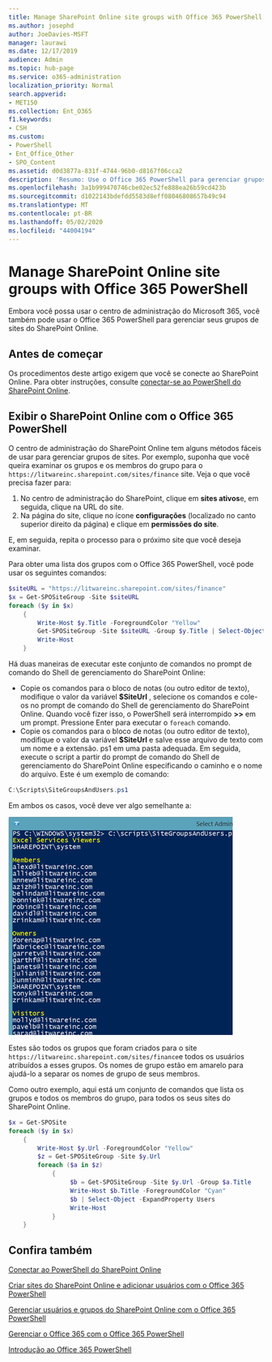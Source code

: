 ```yaml
---
title: Manage SharePoint Online site groups with Office 365 PowerShell
ms.author: josephd
author: JoeDavies-MSFT
manager: laurawi
ms.date: 12/17/2019
audience: Admin
ms.topic: hub-page
ms.service: o365-administration
localization_priority: Normal
search.appverid:
- MET150
ms.collection: Ent_O365
f1.keywords:
- CSH
ms.custom:
- PowerShell
- Ent_Office_Other
- SPO_Content
ms.assetid: d0d3877a-831f-4744-96b0-d8167f06cca2
description: 'Resumo: Use o Office 365 PowerShell para gerenciar grupos de sites do SharePoint Online.'
ms.openlocfilehash: 3a1b999470746cbe02ec52fe888ea26b59cd423b
ms.sourcegitcommit: d1022143bdefdd5583d8eff08046808657b49c94
ms.translationtype: MT
ms.contentlocale: pt-BR
ms.lasthandoff: 05/02/2020
ms.locfileid: "44004194"
---
```

# <a name="manage-sharepoint-online-site-groups-with-office-365-powershell"></a>Manage SharePoint Online site groups with Office 365 PowerShell

Embora você possa usar o centro de administração do Microsoft 365, você também pode usar o Office 365 PowerShell para gerenciar seus grupos de sites do SharePoint Online.

## <a name="before-you-begin"></a>Antes de começar

Os procedimentos deste artigo exigem que você se conecte ao SharePoint Online. Para obter instruções, consulte [conectar-se ao PowerShell do SharePoint Online](https://docs.microsoft.com/powershell/sharepoint/sharepoint-online/connect-sharepoint-online?view=sharepoint-ps).

## <a name="view-sharepoint-online-with-office-365-powershell"></a>Exibir o SharePoint Online com o Office 365 PowerShell

O centro de administração do SharePoint Online tem alguns métodos fáceis de usar para gerenciar grupos de sites. Por exemplo, suponha que você queira examinar os grupos e os membros do grupo para o `https://litwareinc.sharepoint.com/sites/finance` site. Veja o que você precisa fazer para:

1. No centro de administração do SharePoint, clique em **sites ativos**e, em seguida, clique na URL do site.
2. Na página do site, clique no ícone **configurações** (localizado no canto superior direito da página) e clique em **permissões do site**.

E, em seguida, repita o processo para o próximo site que você deseja examinar.

Para obter uma lista dos grupos com o Office 365 PowerShell, você pode usar os seguintes comandos:

```powershell
$siteURL = "https://litwareinc.sharepoint.com/sites/finance"
$x = Get-SPOSiteGroup -Site $siteURL
foreach ($y in $x)
    {
        Write-Host $y.Title -ForegroundColor "Yellow"
        Get-SPOSiteGroup -Site $siteURL -Group $y.Title | Select-Object -ExpandProperty Users
        Write-Host
    }
```

Há duas maneiras de executar este conjunto de comandos no prompt de comando do Shell de gerenciamento do SharePoint Online:

- Copie os comandos para o bloco de notas (ou outro editor de texto), modifique o valor da variável **$SiteUrl** , selecione os comandos e cole-os no prompt de comando do Shell de gerenciamento do SharePoint Online. Quando você fizer isso, o PowerShell será interrompido **>>** em um prompt. Pressione Enter para executar o `foreach` comando.<br/>
- Copie os comandos para o bloco de notas (ou outro editor de texto), modifique o valor da variável **$SiteUrl** e salve esse arquivo de texto com um nome e a extensão. ps1 em uma pasta adequada. Em seguida, execute o script a partir do prompt de comando do Shell de gerenciamento do SharePoint Online especificando o caminho e o nome do arquivo. Este é um exemplo de comando:

```powershell
C:\Scripts\SiteGroupsAndUsers.ps1
```

Em ambos os casos, você deve ver algo semelhante a:

![Grupos de sites do SharePoint Online](media/SPO-site-groups.png)

Estes são todos os grupos que foram criados para o site `https://litwareinc.sharepoint.com/sites/finance`e todos os usuários atribuídos a esses grupos. Os nomes de grupo estão em amarelo para ajudá-lo a separar os nomes de grupo de seus membros.

Como outro exemplo, aqui está um conjunto de comandos que lista os grupos e todos os membros do grupo, para todos os seus sites do SharePoint Online.

```powershell
$x = Get-SPOSite
foreach ($y in $x)
    {
        Write-Host $y.Url -ForegroundColor "Yellow"
        $z = Get-SPOSiteGroup -Site $y.Url
        foreach ($a in $z)
            {
                 $b = Get-SPOSiteGroup -Site $y.Url -Group $a.Title 
                 Write-Host $b.Title -ForegroundColor "Cyan"
                 $b | Select-Object -ExpandProperty Users
                 Write-Host
            }
    }
```
    
## <a name="see-also"></a>Confira também

[Conectar ao PowerShell do SharePoint Online](https://docs.microsoft.com/powershell/sharepoint/sharepoint-online/connect-sharepoint-online?view=sharepoint-ps)

[Criar sites do SharePoint Online e adicionar usuários com o Office 365 PowerShell](create-sharepoint-sites-and-add-users-with-powershell.md)

[Gerenciar usuários e grupos do SharePoint Online com o Office 365 PowerShell](manage-sharepoint-users-and-groups-with-powershell.md)

[Gerenciar o Office 365 com o Office 365 PowerShell](manage-office-365-with-office-365-powershell.md)
  
[Introdução ao Office 365 PowerShell](getting-started-with-office-365-powershell.md)


